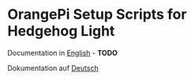 # OrangePi Setup Scripts for Hedgehog Light

Documentation in [English](doc/de/README.md) - **TODO**

Dokumentation auf [Deutsch](doc/de/README.md)

